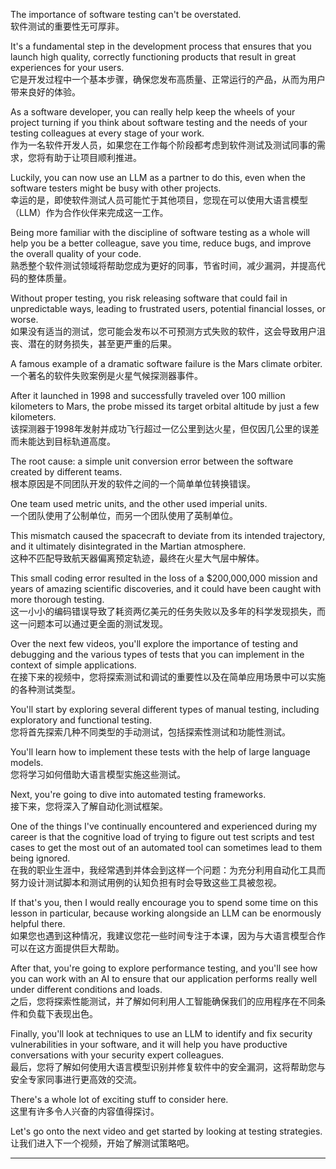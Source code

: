 
The importance of software testing can't be overstated.  
软件测试的重要性无可厚非。  

It's a fundamental step in the development process that ensures that you launch high quality, correctly functioning products that result in great experiences for your users.  
它是开发过程中一个基本步骤，确保您发布高质量、正常运行的产品，从而为用户带来良好的体验。  

As a software developer, you can really help keep the wheels of your project turning if you think about software testing and the needs of your testing colleagues at every stage of your work.  
作为一名软件开发人员，如果您在工作每个阶段都考虑到软件测试及测试同事的需求，您将有助于让项目顺利推进。  

Luckily, you can now use an LLM as a partner to do this, even when the software testers might be busy with other projects.  
幸运的是，即使软件测试人员可能忙于其他项目，您现在可以使用大语言模型（LLM）作为合作伙伴来完成这一工作。  

Being more familiar with the discipline of software testing as a whole will help you be a better colleague, save you time, reduce bugs, and improve the overall quality of your code.  
熟悉整个软件测试领域将帮助您成为更好的同事，节省时间，减少漏洞，并提高代码的整体质量。  

Without proper testing, you risk releasing software that could fail in unpredictable ways, leading to frustrated users, potential financial losses, or worse.  
如果没有适当的测试，您可能会发布以不可预测方式失败的软件，这会导致用户沮丧、潜在的财务损失，甚至更严重的后果。  

A famous example of a dramatic software failure is the Mars climate orbiter.  
一个著名的软件失败案例是火星气候探测器事件。  

After it launched in 1998 and successfully traveled over 100 million kilometers to Mars, the probe missed its target orbital altitude by just a few kilometers.  
该探测器于1998年发射并成功飞行超过一亿公里到达火星，但仅因几公里的误差而未能达到目标轨道高度。  

The root cause: a simple unit conversion error between the software created by different teams.  
根本原因是不同团队开发的软件之间的一个简单单位转换错误。  

One team used metric units, and the other used imperial units.  
一个团队使用了公制单位，而另一个团队使用了英制单位。  

This mismatch caused the spacecraft to deviate from its intended trajectory, and it ultimately disintegrated in the Martian atmosphere.  
这种不匹配导致航天器偏离预定轨迹，最终在火星大气层中解体。  

This small coding error resulted in the loss of a $200,000,000 mission and years of amazing scientific discoveries, and it could have been caught with more thorough testing.  
这一小小的编码错误导致了耗资两亿美元的任务失败以及多年的科学发现损失，而这一问题本可以通过更全面的测试发现。  

Over the next few videos, you'll explore the importance of testing and debugging and the various types of tests that you can implement in the context of simple applications.  
在接下来的视频中，您将探索测试和调试的重要性以及在简单应用场景中可以实施的各种测试类型。  

You'll start by exploring several different types of manual testing, including exploratory and functional testing.  
您将首先探索几种不同类型的手动测试，包括探索性测试和功能性测试。  

You'll learn how to implement these tests with the help of large language models.  
您将学习如何借助大语言模型实施这些测试。  

Next, you're going to dive into automated testing frameworks.  
接下来，您将深入了解自动化测试框架。  

One of the things I've continually encountered and experienced during my career is that the cognitive load of trying to figure out test scripts and test cases to get the most out of an automated tool can sometimes lead to them being ignored.  
在我的职业生涯中，我经常遇到并体会到这样一个问题：为充分利用自动化工具而努力设计测试脚本和测试用例的认知负担有时会导致这些工具被忽视。  

If that's you, then I would really encourage you to spend some time on this lesson in particular, because working alongside an LLM can be enormously helpful there.  
如果您也遇到这种情况，我建议您花一些时间专注于本课，因为与大语言模型合作可以在这方面提供巨大帮助。  

After that, you're going to explore performance testing, and you'll see how you can work with an AI to ensure that our application performs really well under different conditions and loads.  
之后，您将探索性能测试，并了解如何利用人工智能确保我们的应用程序在不同条件和负载下表现出色。  

Finally, you'll look at techniques to use an LLM to identify and fix security vulnerabilities in your software, and it will help you have productive conversations with your security expert colleagues.  
最后，您将了解如何使用大语言模型识别并修复软件中的安全漏洞，这将帮助您与安全专家同事进行更高效的交流。  

There's a whole lot of exciting stuff to consider here.  
这里有许多令人兴奋的内容值得探讨。  

Let's go onto the next video and get started by looking at testing strategies.  
让我们进入下一个视频，开始了解测试策略吧。  

---
